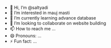 - 👋 Hi, I’m @saltyadi
- 👀 I’m interested in mauj masti
- 🌱 I’m currently learning advance database 
- 💞️ I’m looking to collaborate on website building
- 📫 How to reach me ...
- 😄 Pronouns: ...
- ⚡ Fun fact: ...

<!---
saltyadi/saltyadi is a ✨ special ✨ repository because its `README.md` (this file) appears on your GitHub profile.
You can click the Preview link to take a look at your changes.
--->
